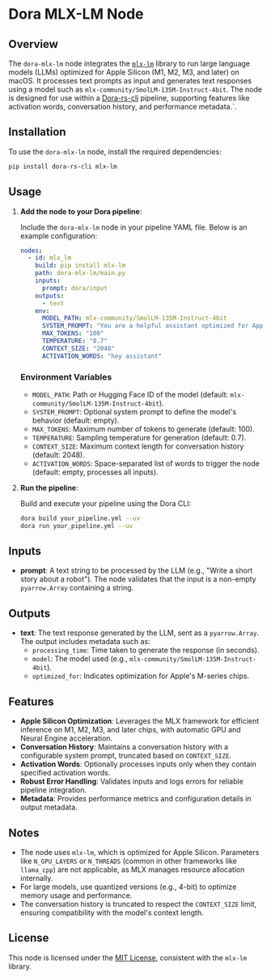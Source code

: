 # Dora MLX-LM Node

## Overview

The `dora-mlx-lm` node integrates the [`mlx-lm`](https://github.com/ml-explore/mlx-lm) library to run large language models (LLMs) optimized for Apple Silicon (M1, M2, M3, and later) on macOS. It processes text prompts as input and generates text responses using a model such as `mlx-community/SmolLM-135M-Instruct-4bit`. The node is designed for use within a [Dora-rs-cli](https://github.com/dora-rs/dora) pipeline, supporting features like activation words, conversation history, and performance metadata.`.

## Installation

To use the `dora-mlx-lm` node, install the required dependencies:

```bash
pip install dora-rs-cli mlx-lm
```

## Usage

1. **Add the node to your Dora pipeline**:

   Include the `dora-mlx-lm` node in your pipeline YAML file. Below is an example configuration:

   ```yaml
   nodes:
     - id: mlx_lm
       build: pip install mlx-lm
       path: dora-mlx-lm/main.py
       inputs:
         prompt: dora/input
       outputs:
         - text
       env:
         MODEL_PATH: mlx-community/SmolLM-135M-Instruct-4bit
         SYSTEM_PROMPT: "You are a helpful assistant optimized for Apple M-series chips."
         MAX_TOKENS: "100"
         TEMPERATURE: "0.7"
         CONTEXT_SIZE: "2048"
         ACTIVATION_WORDS: "hey assistant"
   ```

   ### Environment Variables
   - `MODEL_PATH`: Path or Hugging Face ID of the model (default: `mlx-community/SmolLM-135M-Instruct-4bit`).
   - `SYSTEM_PROMPT`: Optional system prompt to define the model's behavior (default: empty).
   - `MAX_TOKENS`: Maximum number of tokens to generate (default: 100).
   - `TEMPERATURE`: Sampling temperature for generation (default: 0.7).
   - `CONTEXT_SIZE`: Maximum context length for conversation history (default: 2048).
   - `ACTIVATION_WORDS`: Space-separated list of words to trigger the node (default: empty, processes all inputs).

2. **Run the pipeline**:

   Build and execute your pipeline using the Dora CLI:

   ```bash
   dora build your_pipeline.yml --uv
   dora run your_pipeline.yml --uv
   ```
## Inputs

- **prompt**: A text string to be processed by the LLM (e.g., "Write a short story about a robot"). The node validates that the input is a non-empty `pyarrow.Array` containing a string.

## Outputs

- **text**: The text response generated by the LLM, sent as a `pyarrow.Array`. The output includes metadata such as:
  - `processing_time`: Time taken to generate the response (in seconds).
  - `model`: The model used (e.g., `mlx-community/SmolLM-135M-Instruct-4bit`).
  - `optimized_for`: Indicates optimization for Apple's M-series chips.

## Features

- **Apple Silicon Optimization**: Leverages the MLX framework for efficient inference on M1, M2, M3, and later chips, with automatic GPU and Neural Engine acceleration.
- **Conversation History**: Maintains a conversation history with a configurable system prompt, truncated based on `CONTEXT_SIZE`.
- **Activation Words**: Optionally processes inputs only when they contain specified activation words.
- **Robust Error Handling**: Validates inputs and logs errors for reliable pipeline integration.
- **Metadata**: Provides performance metrics and configuration details in output metadata.

## Notes

- The node uses `mlx-lm`, which is optimized for Apple Silicon. Parameters like `N_GPU_LAYERS` or `N_THREADS` (common in other frameworks like `llama_cpp`) are not applicable, as MLX manages resource allocation internally.
- For large models, use quantized versions (e.g., 4-bit) to optimize memory usage and performance.
- The conversation history is truncated to respect the `CONTEXT_SIZE` limit, ensuring compatibility with the model's context length.

## License

This node is licensed under the [MIT License](https://opensource.org/licenses/MIT), consistent with the `mlx-lm` library.